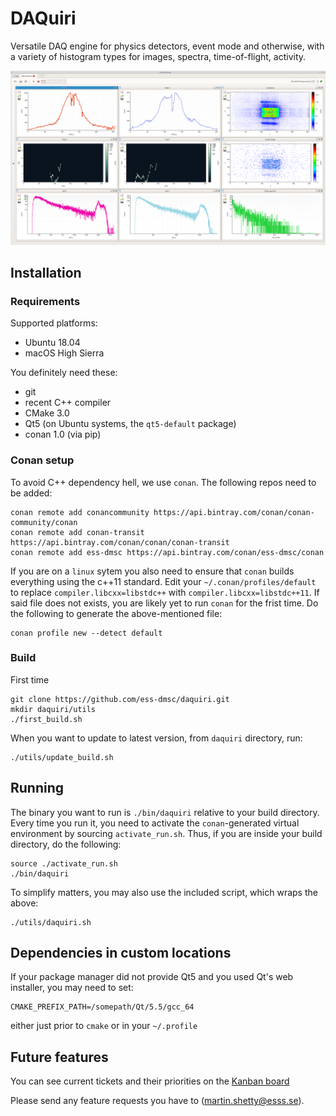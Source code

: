 # DAQuiri
Versatile DAQ engine for physics detectors, event mode and otherwise, with a variety of histogram types for images, spectra, time-of-flight, activity.

![screenshot](screenshot.png)

## Installation

### Requirements

Supported platforms:
- Ubuntu 18.04
- macOS High Sierra

You definitely need these:
- git
- recent C++ compiler
- CMake 3.0
- Qt5 (on Ubuntu systems, the `qt5-default` package)
- conan 1.0 (via pip)

### Conan setup
To avoid C++ dependency hell, we use `conan`. The following repos need to be added:
```
conan remote add conancommunity https://api.bintray.com/conan/conan-community/conan
conan remote add conan-transit https://api.bintray.com/conan/conan/conan-transit
conan remote add ess-dmsc https://api.bintray.com/conan/ess-dmsc/conan
```
If you are on a `linux` sytem you also need to ensure that `conan` builds everything using the c++11 standard. Edit your `~/.conan/profiles/default` to replace `compiler.libcxx=libstdc++` with `compiler.libcxx=libstdc++11`.
If said file does not exists, you are likely yet to run `conan` for the frist time. Do the following to generate the above-mentioned file:
```
conan profile new --detect default
```

### Build

First time
```
git clone https://github.com/ess-dmsc/daquiri.git
mkdir daquiri/utils
./first_build.sh
```

When you want to update to latest version, from `daquiri` directory, run:
```
./utils/update_build.sh
```


## Running

The binary you want to run is `./bin/daquiri` relative to your build directory.
Every time you run it, you need to activate the `conan`-generated virtual environment by sourcing `activate_run.sh`. Thus, if you are inside your build directory, do the following:

```
source ./activate_run.sh
./bin/daquiri
```

To simplify matters, you may also use the included script, which wraps the above:
```
./utils/daquiri.sh
```


## Dependencies in custom locations

If your package manager did not provide Qt5 and you used Qt's web installer, you may need to set:
```
CMAKE_PREFIX_PATH=/somepath/Qt/5.5/gcc_64
```
either just prior to `cmake` or in your `~/.profile`

## Future features

You can see current tickets and their priorities on the [Kanban board](https://github.com/ess-dmsc/daquiri/projects/1)

Please send any feature requests you have to (martin.shetty@esss.se).
